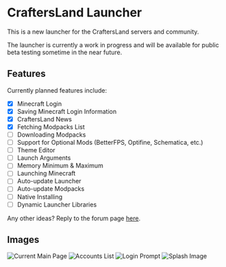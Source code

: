 # CraftersLand Launcher
This is a new launcher for the CraftersLand servers and community.

The launcher is currently a work in progress and will be available for public beta testing sometime in the near future.

## Features
Currently planned features include:

 - [x] Minecraft Login
 - [x] Saving Minecraft Login Information
 - [x] CraftersLand News
 - [x] Fetching Modpacks List
 - [ ] Downloading Modpacks
 - [ ] Support for Optional Mods (BetterFPS, Optifine, Schematica, etc.)
 - [ ] Theme Editor
 - [ ] Launch Arguments
 - [ ] Memory Minimum & Maximum
 - [ ] Launching Minecraft
 - [ ] Auto-update Launcher
 - [ ] Auto-update Modpacks
 - [ ] Native Installing
 - [ ] Dynamic Launcher Libraries

Any other ideas? Reply to the forum page [here](https://forum.craftersland.net/topic/41318-new-craftersland-launcher-wip/).

## Images
![Current Main Page](https://b.catgirlsare.sexy/SMbiwMjZ.jpg)
![Accounts List](https://b.catgirlsare.sexy/p57aTS0b.png)
![Login Prompt](https://heyitsskay.u.catgirlsare.sexy/KoF1-yFd.png)
![Splash Image](https://heyitsskay.u.catgirlsare.sexy/nu2URup1.png)
